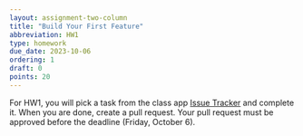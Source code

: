 ```yaml
---
layout: assignment-two-column
title: "Build Your First Feature"
abbreviation: HW1
type: homework
due_date: 2023-10-06
ordering: 1
draft: 0
points: 20
---
```



For HW1, you will pick a task from the class app <a href="https://github.com/csci338/app/issues" target="_blank">Issue Tracker</a> and complete it. When you are done, create a pull request. Your pull request must be approved before the deadline (Friday, October 6).